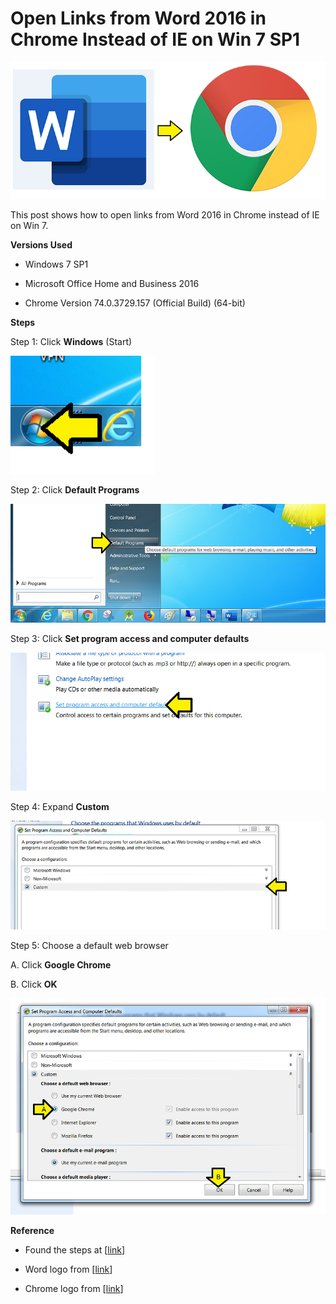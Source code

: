 # Open Links from Word 2016 in Chrome Instead of IE on Win 7 SP1

![wordpad_to_chrome_1](wordpad_to_chrome_1.png)

This post shows how to open links from Word 2016 in Chrome instead of IE on Win 7.

**Versions Used**

-   Windows 7 SP1
    
-   Microsoft Office Home and Business 2016
    
-   Chrome Version 74.0.3729.157 (Official Build) (64-bit)
    

**Steps**

Step 1: Click **Windows** (Start)

![click_windows_2](click_windows_2.png)

Step 2: Click **Default Programs**

![default_programs_3](default_programs_3.png)

Step 3: Click **Set program access and computer defaults**

![program_access_4](program_access_4.png)

Step 4: Expand **Custom**

![expand_custom_5](expand_custom_5.png)

Step 5: Choose a default web browser

A. Click **Google Chrome**

B. Click **OK**

![make_chrome_default_6](make_chrome_default_6.png)

**Reference**

-   Found the steps at \[[link](http://superuser.com/questions/1231898/how-to-change-default-browser-of-ms-word-when-i-ctrl-click-a-hyperlink)\]
    
-   Word logo from \[[link](http://www.google.com/url?sa=i&source=images&cd=&cad=rja&uact=8&ved=2ahUKEwiZ-vyghajiAhUBHHwKHeYrDNUQjRx6BAgBEAU&url=https%3A%2F%2Fen.wikipedia.org%2Fwiki%2FMicrosoft_Word&psig=AOvVaw3O5lh-mftdwLJldgreTJ1J&ust=1558370661909420)\]
    
-   Chrome logo from \[[link](http://www.google.com/url?sa=i&source=images&cd=&cad=rja&uact=8&ved=2ahUKEwiHmtK4hajiAhXBhFQKHaA7DZcQjRx6BAgBEAU&url=https%3A%2F%2Fen.wikipedia.org%2Fwiki%2FGoogle_Chrome&psig=AOvVaw3t7mOfKslG6rfG19j9tis6&ust=1558370713975554)\]